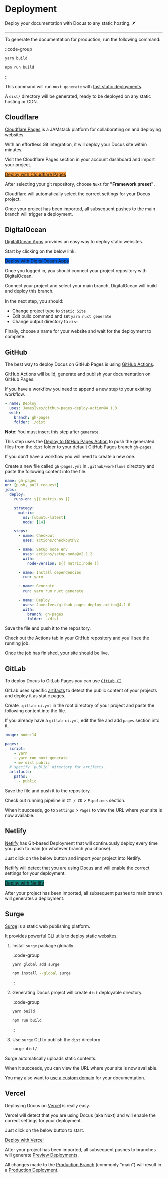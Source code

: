 # Deployment

Deploy your documentation with Docus to any static hosting. 🪶

---

To generate the documentation for production, run the following command:

::code-group

  ```bash [Yarn]
  yarn build
  ```

  ```bash [NPM]
  npm run build
  ```

::

This command will run `nuxt generate` with [fast static deployments](https://nuxtjs.org/blog/nuxt-static-improvements#faster-static-deployments).

A `dist/` directory will be generated, ready to be deployed on any static hosting or CDN.

## Cloudflare

[Cloudflare Pages](https://pages.cloudflare.com) is a JAMstack platform for collaborating on and deploying websites.

With an effortless Git integration, it will deploy your Docus site within minutes.

Visit the Cloudflare Pages section in your account dashboard and import your project.

<a href="https://dash.cloudflare.com/?to=/:account/pages" target="_blank" rel="nofollow noopener" class="inline-flex items-center px-3 py-2 my-2 font-medium text-white rounded" style="background-color: #f69839">Deploy with Cloudflare Pages <icon-external-link class="w-4 h-4 ml-2"/></a>

After selecting your git repository, choose `Nuxt` for **"Framework preset"**.

Cloudflare will automatically select the correct settings for your Docus project.

Once your project has been imported, all subsequent pushes to the main branch will trigger a deployment.

## DigitalOcean

[DigitalOcean Apps](https://www.digitalocean.com/products/app-platform/) provides an easy way to deploy static websites.

Start by clicking on the below link.

<a href="https://cloud.digitalocean.com/apps/new" target="_blank" rel="noopener nofollow" class="inline-flex items-center px-3 py-2 my-2 font-medium text-white rounded" style="background-color: #0061eb">Deploy with DigitalOcean Apps <icon-external-link class="w-4 h-4 ml-2"/></a>

Once you logged in, you should connect your project repository with DigitalOcean.

Connect your project and select your main branch, DigitalOcean will build and deploy this branch.

In the next step, you should:

- Change project type to `Static Site`
- Edit build command and set `yarn nuxt generate`
- Change output directory to `dist`

Finally, choose a name for your website and wait for the deployment to complete.

## GitHub

The best way to deploy Docus on GitHub Pages is using [GitHub Actions](https://github.com/features/actions).

GitHub Actions will build, generate and publish your documentation on GitHub Pages.

If you have a workflow you need to append a new step to your existing workflow.  

```yaml
- name: Deploy
  uses: JamesIves/github-pages-deploy-action@4.1.0
  with:
    branch: gh-pages
    folder: ./dist
```

**Note**: You must insert this step after `generate`.

This step uses the [Deploy to GitHub Pages Action](https://github.com/marketplace/actions/deploy-to-github-pages) to push the generated files from the `dist` folder to your default GitHub Pages branch `gh-pages`.

If you don't have a workflow you will need to create a new one.

Create a new file called `gh-pages.yml` in `.github/workflows` directory and paste the following content into the file.

```yaml [.github/workflows/gh-pages.yml]
name: gh-pages
on: [push, pull_request]
jobs:
  deploy:
    runs-on: ${{ matrix.os }}

    strategy:
      matrix:
        os: [ubuntu-latest]
        node: [14]

    steps:
      - name: Checkout
        uses: actions/checkout@v2

      - name: Setup node env
        uses: actions/setup-node@v2.1.2
        with:
          node-version: ${{ matrix.node }}

      - name: Install dependencies
        run: yarn

      - name: Generate
        run: yarn run nuxt generate

      - name: Deploy
        uses: JamesIves/github-pages-deploy-action@4.1.0
        with:
          branch: gh-pages
          folder: ./dist
```

Save the file and push it to the repository.

Check out the Actions tab in your GitHub repository and you'll see the running job.

Once the job has finished, your site should be live.

## GitLab

To deploy Docus to GitLab Pages you can use [`GitLab CI`](https://about.gitlab.com/stages-devops-lifecycle/continuous-integration/).

GitLab uses specific [artifacts](https://docs.gitlab.com/ee/ci/pipelines/job_artifacts.html) to detect the public content of your projects and deploy it as static pages.

Create `.gitlab-ci.yml` in the root directory of your project and paste the following content into the file.

If you already have a `gitlab-ci.yml`, edit the file and add `pages` section into it.

```yaml [.gitlab-ci.yml]
image: node:14

pages:
  script:
    - yarn
    - yarn run nuxt generate
    - mv dist public
  # specify `public` directory for artifacts.
  artifacts:
    paths:
      - public
```

Save the file and push it to the repository.

Check out running pipeline in `CI / CD` > `Pipelines` section.

When it succeeds, go to `Settings` > `Pages` to view the URL where your site is now available.

## Netlify

[Netlify](https://www.netlify.com) has Git-based Deployment that will continuously deploy every time you push to main (or whatever branch you choose).

Just click on the below button and import your project into Netlify.

Netlify will detect that you are using Docus and will enable the correct settings for your deployment.

<a href="https://app.netlify.com/start" target="_blank" rel="nofollow noopener" class="inline-flex items-center px-3 py-2 my-2 font-medium text-white rounded" style="background-color: #15847C">Deploy with Netlify <icon-external-link class="w-4 h-4 ml-2"/></a>

After your project has been imported, all subsequent pushes to main branch will generates a deployment.

## Surge

[Surge](https://surge.sh) is a static web publishing platform.

It provides powerful CLI utils to deploy static websites.

1. Install `surge` package globally:

    ::code-group

    ```bash [Yarn]
    yarn global add surge
    ```

    ```bash [NPM]
    npm install --global surge
    ```

    ::

2. Generating Docus project will create `dist` deployable directory.

    ::code-group

    ```bash [Yarn]
    yarn build
    ```

    ```bash [NPM]
    npm run build
    ```

    ::

3. Use `surge` CLI to publish the `dist` directory

    ```bash
    surge dist/
    ```

Surge automatically uploads static contents.

When it succeeds, you can view the URL where your site is now available.

You may also want to [use a custom domain](https://surge.sh/help/adding-a-custom-domain) for your documentation.

## Vercel

Deploying Docus on [Vercel](https://vercel.com) is really easy.

Vercel will detect that you are using Docus (aka Nuxt) and will enable the correct settings for your deployment.

Just click on the below button to start.

<a href="https://vercel.com/new" target="_blank" rel="noopener nofollow" class="inline-flex items-center px-3 py-2 my-2 font-medium text-white bg-black rounded">Deploy with Vercel <icon-external-link class="w-4 h-4 ml-2"/></a>

After your project has been imported, all subsequent pushes to branches will generate [Preview Deployments](https://vercel.com/docs/platform/deployments#preview).

All changes made to the [Production Branch](https://vercel.com/docs/git#production-branch) (commonly "main") will result in a [Production Deployment](https://vercel.com/docs/platform/deployments#production).

